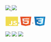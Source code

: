 <div >
  <a href="https://github.com/Lemos007">
  <img height="180em" src="https://github-readme-stats.vercel.app/api?username=Lemos007&show_icons=true&theme=dark&include_all_commits=true&count_private=true"/>
  <img height="180em" src="https://github-readme-stats.vercel.app/api/top-langs/?username=Lemos007&layout=compact&langs_count=7&theme=dark"/>
</div>
  <div style="display: inline_block"><br>
  <img align="center" alt="Rafa-Js" height="30" width="40" src="https://raw.githubusercontent.com/devicons/devicon/master/icons/javascript/javascript-plain.svg">

  
  <img align="center" alt="Rafa-HTML" height="30" width="40" src="https://raw.githubusercontent.com/devicons/devicon/master/icons/html5/html5-original.svg">
  <img align="center" alt="Rafa-CSS" height="30" width="40" src="https://raw.githubusercontent.com/devicons/devicon/master/icons/css3/css3-original.svg">
 
 
</div>
    <br>
<div> 
  <a href="https://instagram.com/eu_llemos7" target="_blank"><img src="https://img.shields.io/badge/-Instagram-%23E4405F?style=for-the-badge&logo=instagram&logoColor=white" target="blank"></a> 
  <a href = "luizfelipe.flemos@gmail.com"><img src="https://img.shields.io/badge/-Gmail-%23333?style=for-the-badge&logo=gmail&logoColor=white" target="_blank"></a>
  <a target="_blank" href="https://www.linkedin.com/in/luiz-felipe-ferreira-lemos-dos-santos-489a291a3/" target="blank"><img src="https://img.shields.io/badge/-LinkedIn-%230077B5?style=for-the-badge&logo=linkedin&logoColor=white" ></a> 
  </div>
